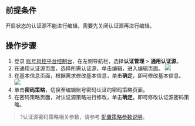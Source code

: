 ## 前提条件
开启状态的认证源不能进行编辑，需要先关闭认证源再进行编辑。

## 操作步骤
1. 登录 [账号风控平台控制台](https://console.cloud.tencent.com/ciam)，在左侧导航栏，选择**认证管理** > **通用认证源**。
2. 在通用认证源页面，选择所需认证源，单击编辑，进入编辑页面。
![](https://main.qcloudimg.com/raw/56fb09106bd31edd1b37b9fb9e09631c.png)
3. 在基本信息页面，根据需求修改基本信息，单击**确定**，即可修改基本信息。
![](https://main.qcloudimg.com/raw/52ec8190ffedf21eacd79924bd3283d8.png)
4. 单击**密码策略**，切换至编辑账号密码认证的密码策略页面。
5. 在密码策略页面，对认证源策略进行修改，单击**确定**，即可修改认证源密码策略。
>?认证源密码策略相关参数，请参考 [配置策略参数说明](https://cloud.tencent.com/document/product/1441/62753#CSSM)。
